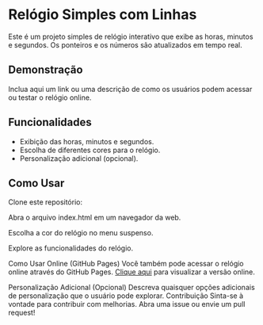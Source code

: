 # Relógio Simples com Linhas

Este é um projeto simples de relógio interativo que exibe as horas, minutos e segundos. Os ponteiros e os números são atualizados em tempo real.

## Demonstração

Inclua aqui um link ou uma descrição de como os usuários podem acessar ou testar o relógio online.

## Funcionalidades

- Exibição das horas, minutos e segundos.
- Escolha de diferentes cores para o relógio.
- Personalização adicional (opcional).

## Como Usar
 Clone este repositório:

Abra o arquivo index.html em um navegador da web.

Escolha a cor do relógio no menu suspenso.

Explore as funcionalidades do relógio.

Como Usar Online (GitHub Pages)
Você também pode acessar o relógio online através do GitHub Pages. [Clique aqui](https://fabiovitorino97.github.io/Relogio-Analogico-Js/) para visualizar a versão online.

Personalização Adicional (Opcional)
Descreva quaisquer opções adicionais de personalização que o usuário pode explorar.
Contribuição
Sinta-se à vontade para contribuir com melhorias. Abra uma issue ou envie um pull request!
